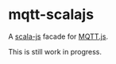 # mqtt-scalajs

A [scala-js](http://www.scala-js.org) facade for [MQTT.js](https://github.com/mqttjs/MQTT.js).

This is still work in progress.